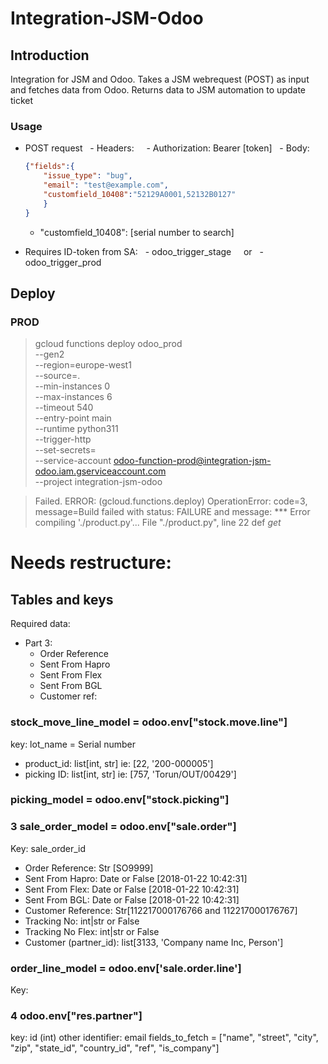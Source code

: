 # Integration-JSM-Odoo

## Introduction
Integration for JSM and Odoo. Takes a JSM webrequest (POST) as input and fetches data from Odoo. Returns data to JSM automation to update ticket

### Usage

- POST request
  - Headers:
    - Authorization: Bearer [token]
  - Body:

	```json
	{"fields":{
	    "issue_type": "bug",
	    "email": "test@example.com",
	    "customfield_10408":"52129A0001,52132B0127"
	    }
	}
	```
	- "customfield_10408": \[serial number to search]
- Requires ID-token from SA:
  - odoo_trigger_stage
    or
  - odoo_trigger_prod

## Deploy
### PROD
>gcloud functions deploy odoo_prod \
 --gen2 \
 --region=europe-west1 \
 --source=. \
 --min-instances 0 \
 --max-instances 6 \
 --timeout 540 \
 --entry-point main \
 --runtime python311 \
 --trigger-http \
 --set-secrets= \
 --service-account odoo-function-prod@integration-jsm-odoo.iam.gserviceaccount.com \
 --project integration-jsm-odoo

>Failed.
ERROR: (gcloud.functions.deploy) OperationError: code=3, message=Build failed with status: FAILURE and message: *** Error compiling './product.py'...
  File "./product.py", line 22
    def _get_


# Needs restructure:
## Tables and keys

Required data:
- Part 3:
  - Order Reference
  - Sent From Hapro
  - Sent From Flex
  - Sent From BGL
  - Customer ref:

### stock_move_line_model = odoo.env["stock.move.line"]
key: lot_name = Serial number
- product_id: list[int, str] ie: [22, '200-000005']
- picking ID: list[int, str] ie: [757, 'Torun/OUT/00429']

### picking_model = odoo.env["stock.picking"]

### 3 sale_order_model = odoo.env["sale.order"]
Key: sale_order_id
- Order Reference: Str [SO9999]
- Sent From Hapro: Date or False [2018-01-22 10:42:31]
- Sent From Flex: Date or False [2018-01-22 10:42:31]
- Sent From BGL: Date or False [2018-01-22 10:42:31]
- Customer Reference: Str[112217000176766 and 112217000176767]
- Tracking No: int|str or False
- Tracking No Flex: int|str or False
- Customer (partner_id): list[3133, 'Company name Inc, Person']

### order_line_model = odoo.env['sale.order.line']
Key:




### 4 odoo.env["res.partner"]
key: id (int)
other identifier: email
fields_to_fetch = ["name", "street", "city", "zip", "state_id", "country_id", "ref", "is_company"]

